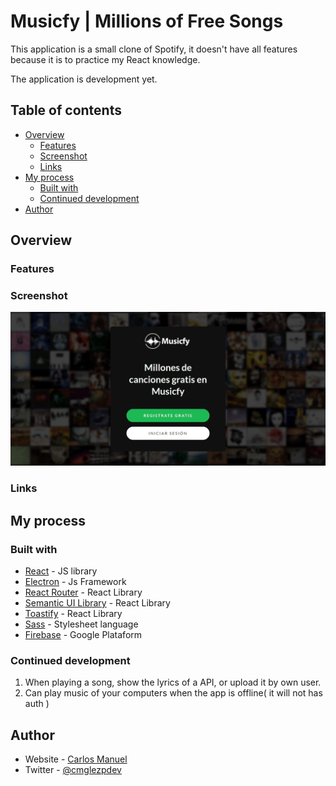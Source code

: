 # Musicfy | Millions of Free Songs 

This application is a small clone of Spotify, it doesn't have all features because it is to practice my React knowledge.

The application is development yet.

## Table of contents

- [Overview](#overview)
  - [Features](#features)
  - [Screenshot](#screenshot)
  - [Links](#links)
- [My process](#my-process)
  - [Built with](#built-with)
  - [Continued development](#continued-development)
- [Author](#author)

## Overview

### Features

<!-- Add features of the app here -->

### Screenshot

![](./screenshot.png)

### Links

<!-- - Live Site URL: [Add live site URL here](https://your-live-site-url.com) -->

## My process

### Built with

- [React](https://reactjs.org/) - JS library
- [Electron](https://www.electronjs.org/docs/latest) - Js Framework
- [React Router](https://reactrouter.com/docs/en/v6/getting-started/overview) - React Library 
- [Semantic UI Library](https://react.semantic-ui.com/) - React Library
- [Toastify](https://fkhadra.github.io/react-toastify/introduction) - React Library
- [Sass](https://sass-lang.com/documentation/) - Stylesheet language 
- [Firebase](https://firebase.google.com/) - Google Plataform 

### Continued development

1. When playing a song, show the lyrics of a API, or upload it by own user.
2. Can play music of your computers when the app is offline( it will not has auth )

## Author

- Website - [Carlos Manuel](https://cmglezpdev.vercel.app/)
- Twitter - [@cmglezpdev](https://www.twitter.com/cmglezpdev)
